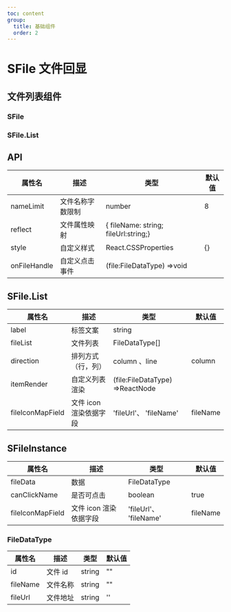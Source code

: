 ```yaml
---
toc: content
group:
  title: 基础组件
  order: 2
---
```


# SFile 文件回显

## 文件列表组件

### SFile

<code src="./demos/fileItem.tsx"></code>

### SFile.List

<code src="./demos/fileList.tsx"></code>

<code src="./demos/reflectFileList.tsx"></code>

###

## API

| 属性名       | 描述             | 类型                                 | 默认值 |
| ------------ | ---------------- | ------------------------------------ | ------ |
| nameLimit    | 文件名称字数限制 | number                               | 8      |
| reflect      | 文件属性映射     | { fileName: string; fileUrl:string;} |        |
| style        | 自定义样式       | React.CSSProperties                  | {}     |
| onFileHandle | 自定义点击事件   | (file:FileDataType) =>void           |        |

## SFile.List

| 属性名           | 描述                   | 类型                            | 默认值   |
| ---------------- | ---------------------- | ------------------------------- | -------- |
| label            | 标签文案               | string                          |          |
| fileList         | 文件列表               | FileDataType[]                  |          |
| direction        | 排列方式（行，列）     | column 、line                   | column   |
| itemRender       | 自定义列表渲染         | (file:FileDataType) =>ReactNode |          |
| fileIconMapField | 文件 icon 渲染依据字段 | 'fileUrl'、 'fileName'          | fileName |

## SFileInstance

| 属性名           | 描述                   | 类型                   | 默认值   |
| ---------------- | ---------------------- | ---------------------- | -------- |
| fileData         | 数据                   | FileDataType           |          |
| canClickName     | 是否可点击             | boolean                | true     |
| fileIconMapField | 文件 icon 渲染依据字段 | 'fileUrl'、 'fileName' | fileName |

### FileDataType

| 属性名   | 描述     | 类型   | 默认值 |
| -------- | -------- | ------ | ------ |
| id       | 文件 id  | string | ""     |
| fileName | 文件名称 | string | ""     |
| fileUrl  | 文件地址 | string | ''     |

